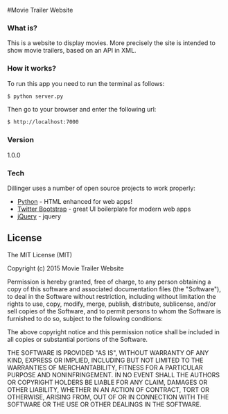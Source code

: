 #Movie Trailer Website

### What is?

This is a website to display movies. More precisely the site is intended to show movie trailers, based on an API in XML.

### How it works?

To run this app you need to run the terminal as follows:
```sh
$ python server.py
```

Then go to your browser and enter the following url:
```sh
$ http://localhost:7000
```
### Version
1.0.0

### Tech

Dillinger uses a number of open source projects to work properly:

* [Python] - HTML enhanced for web apps!
* [Twitter Bootstrap] - great UI boilerplate for modern web apps
* [jQuery] - jquery

License
----

The MIT License (MIT)

Copyright (c) 2015 Movie Trailer Website

Permission is hereby granted, free of charge, to any person obtaining a copy
of this software and associated documentation files (the "Software"), to deal
in the Software without restriction, including without limitation the rights
to use, copy, modify, merge, publish, distribute, sublicense, and/or sell
copies of the Software, and to permit persons to whom the Software is
furnished to do so, subject to the following conditions:

The above copyright notice and this permission notice shall be included in
all copies or substantial portions of the Software.

THE SOFTWARE IS PROVIDED "AS IS", WITHOUT WARRANTY OF ANY KIND, EXPRESS OR
IMPLIED, INCLUDING BUT NOT LIMITED TO THE WARRANTIES OF MERCHANTABILITY,
FITNESS FOR A PARTICULAR PURPOSE AND NONINFRINGEMENT. IN NO EVENT SHALL THE
AUTHORS OR COPYRIGHT HOLDERS BE LIABLE FOR ANY CLAIM, DAMAGES OR OTHER
LIABILITY, WHETHER IN AN ACTION OF CONTRACT, TORT OR OTHERWISE, ARISING FROM,
OUT OF OR IN CONNECTION WITH THE SOFTWARE OR THE USE OR OTHER DEALINGS IN
THE SOFTWARE.


[Twitter Bootstrap]:http://twitter.github.com/bootstrap/
[jQuery]:http://jquery.com
[Python]:https://www.python.org/
